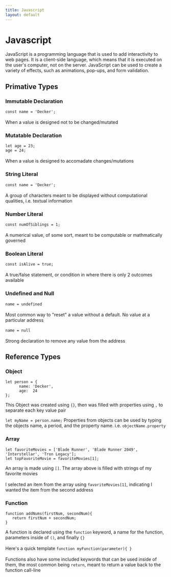 ```yaml
---
title: Javascript
layout: default
---
```

# **Javascript**
JavaScript is a programming language that is used to add interactivity to web pages. It is a client-side language, which means that it is executed on the user's computer, not on the server. JavaScript can be used to create a variety of effects, such as animations, pop-ups, and form validation.

## Primative Types

### Immutable Declaration
```const name = 'Decker';```<br><br>
When a value is designed not to be changed/mutated

### Mutatable Declaration 
``` let age = 23; ```<br>
``` age = 24; ```<br><br>
When a value is designed to accomadate changes/mutations

### String Literal
``` const name = 'Decker'; ```<br><br>
A group of characters meant to be displayed without computational qualities, i.e. textual information

### Number Literal
``` const numOfSiblings = 1; ```<br><br>
A numerical value, of some sort, meant to be computable or mathmatically governed

### Boolean Literal
``` const isAlive = true; ```<br><br>
A true/false statement, or condition in where there is only 2 outcomes available

### Undefined and Null
``` name = undefined ```<br><br>
Most common way to "reset" a value without a default. No value at a particular address<br><br>
``` name = null ``` <br><br>
Strong declaration to remove any value from the address

## Reference Types

### Object
```  
let person = {
      name: 'Decker',
      age:  24
};
```
This Object was created using ```{}```, then was filled with properties using ```,``` to separate each key value pair

``` let myName = person.name; ```
Properties from objects can be used by typing the objects name, a period, and the property name. i.e. ```objectName.property```

### Array
```
let favoriteMovies = ['Blade Runner', 'Blade Runner 2049', 'Interstellar', 'Tron Legacy'];
let topFavoriteMovie = favoriteMovies[1];
```
An array is made using ```[]```. The array above is filled with strings of my favorite movies<br><br> 
I selected an item from the array using ```favoriteMovies[1]```, indicating I wanted the item from the second address

### Function
```
function addNums(firstNum, secondNum){
   return firstNum + secondNum;
}
```
A function is declared using the ```function``` keyword, a name for the function, parameters inside of ```()```, and finally ```{}```<br><br>
Here's a quick template ```function myFunction(parameter){ }```<br><br>
Functions also have some included keywords that can be used inside of them, the most common being ```return```, meant to return a value back to the function call-line